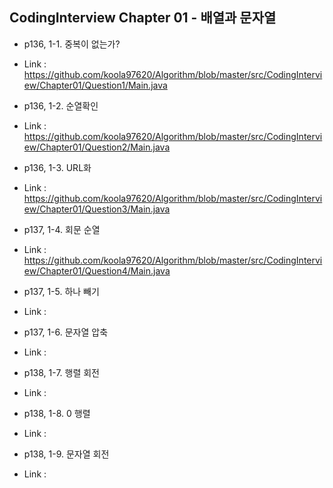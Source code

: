 
## CodingInterview Chapter 01 - 배열과 문자열

  - p136, 1-1. 중복이 없는가?
  - Link : https://github.com/koola97620/Algorithm/blob/master/src/CodingInterview/Chapter01/Question1/Main.java

  - p136, 1-2. 순열확인
  - Link : https://github.com/koola97620/Algorithm/blob/master/src/CodingInterview/Chapter01/Question2/Main.java

  - p136, 1-3. URL화
  - Link : https://github.com/koola97620/Algorithm/blob/master/src/CodingInterview/Chapter01/Question3/Main.java

  - p137, 1-4. 회문 순열
  - Link : https://github.com/koola97620/Algorithm/blob/master/src/CodingInterview/Chapter01/Question4/Main.java

  - p137, 1-5. 하나 빼기
  - Link :

  - p137, 1-6. 문자열 압축
  - Link :

  - p138, 1-7. 행렬 회전
  - Link :

  - p138, 1-8. 0 행렬
  - Link :

  - p138, 1-9. 문자열 회전
  - Link :
